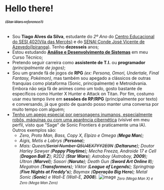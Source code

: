 # Hello there!
###### <sub>~~(Star Wars reference?)~~</sub>

- Sou **Tiago Alves da Silva**, estudante do _2º Ano_ do <ins>Centro Educacional do SESI 402(Vila das Mercês)</ins> e do <ins>SENAI Conde José Vicente de Azevedo(Ipiranga)</ins>. Tenho **dezesseis** anos;
- Estou estudando <ins>**Análise e Desenvolvimento de Sistemas**</ins> em meu Curso Técnico;
- Pretendo seguir carreira como **assistente de T.I.** ou **programador** *(principalmente de jogos)*;
- Sou um grande fã de jogos de **RPG** *(ex: Persona, Omori, Undertale, Final Fantasy, Pokémon)*, mas também sou apegado a clássicos de outras franquias como plataforma (Sonic, principalmente) e Metroidvania. Embora não seja fã de animes como um todo, gosto bastante de específicos como Hunter X Hunter e Attack on Titan. Por fim, costumo usar meu tempo livre em **sessões de RP/RPG** (principalmente por texto) e conversando, já que gosto de quando posso manter uma conversa por muito tempo com alguém;
- <ins>Tenho um apego especial por personagens inumanos, especialmente robôs, máquinas ou com uma aparência cibernética</ins> (visível em meu perfil, visto que "Sage" de Sonic Frontiers é praticamente uma IA). Outros exemplos são:
  - *Zero, Proto Man, Bass, Copy X, Elpizo e Omega (**Mega Man**);*
  - *Aigis, Metis e Labrys (**Persona**);*
  - *Mais: Queen/~~Serial Number Q5U4EX7YY2E9N~~ (**Deltarune**); Doutor Harley Sawyer (**Poppy Playtime**); Mecha Freeza, Androide 17 e Cell (**Dragon Ball Z**); R2D2 (**Star Wars**); Astroboy (Astroboy, **2009**); Ultron (**Marvel**); Sasori (**Naruto**); Death Gun (**Sword Art Online II**); Megatron (**Transformers**); Viktor (**League of Legends**); Springtrap (**Five Nights at Freddy's**); Baymax (**Operação Big Hero**); Metal Sonic (**Sonic**) e Wall-E (Wall-E, **2008**).*
![image](https://github.com/user-attachments/assets/3c2ca3c1-c2ab-45a4-8012-33b8fa4956f6)
<sub>*Zero (Mega Man X) e Zero (Mega Man Zero)*</sub>
